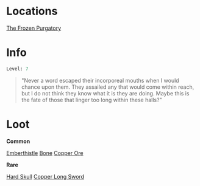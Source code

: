 <!-- TITLE: a damned soul -->

# Locations
[The Frozen Purgatory](purgatory)

# Info

```perl
Level: 7
```
> "Never a word escaped their incorporeal mouths when I would chance upon them.  They assailed any that would come within reach, but I do not think they know what it is they are doing.  Maybe this is the fate of those that linger too long within these halls?"

# Loot

**Common**

[Emberthistle](emberthistle)
[Bone](bone)
[Copper Ore](copper-ore)


**Rare**

[Hard Skull](hard-skull)
[Copper Long Sword](copper-long-sword)